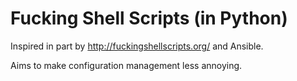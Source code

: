 # Fucking Shell Scripts (in Python)

Inspired in part by http://fuckingshellscripts.org/ and Ansible.

Aims to make configuration management less annoying.
